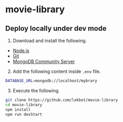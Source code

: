 # movie-library

## Deploy locally under dev mode

1. Download and install the following.

- [Node.js](https://nodejs.org/en/download/package-manager)
- [Git](https://git-scm.com/downloads)
- [MongoDB Community Server](https://www.mongodb.com/try/download/community)

2. Add the following content inside `.env` file.

```sh
DATABASE_URL=mongodb://localhost/mybrary
```

3. Execute the following.

```sh
git clone https://github.com/lakbot/movie-library
cd movie-library
npm install
npm run devStart
```